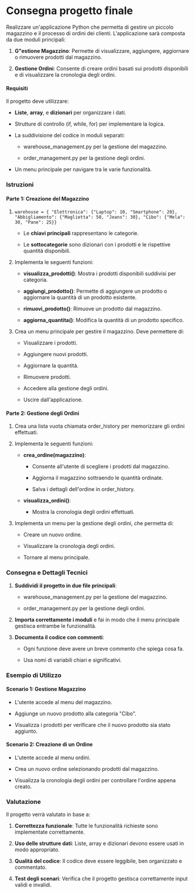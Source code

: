 
# Consegna progetto finale

Realizzare un'applicazione Python che permetta di gestire un piccolo magazzino e il processo di ordini dei clienti. L'applicazione sarà composta da due moduli principali:

1.  **G"estione Magazzino**: Permette di visualizzare, aggiungere, aggiornare o rimuovere prodotti dal magazzino.
    
2.  **Gestione Ordini**: Consente di creare ordini basati sui prodotti disponibili e di visualizzare la cronologia degli ordini.
    

#### **Requisiti**

Il progetto deve utilizzare:

*   **Liste**, **array**, e **dizionari** per organizzare i dati.
    
*   Strutture di controllo (if, while, for) per implementare la logica.
    
*   La suddivisione del codice in moduli separati:
    
    *   warehouse\_management.py per la gestione del magazzino.
        
    *   order\_management.py per la gestione degli ordini.
        
*   Un menu principale per navigare tra le varie funzionalità.
    

### **Istruzioni**

#### **Parte 1: Creazione del Magazzino**

1.  ```warehouse = { "Elettronica": {"Laptop": 10, "Smartphone": 20}, "Abbigliamento": {"Maglietta": 50, "Jeans": 30}, "Cibo": {"Mela": 30, "Pane": 25}}```
    
    *   Le **chiavi principali** rappresentano le categorie.
        
    *   Le **sottocategorie** sono dizionari con i prodotti e le rispettive quantità disponibili.
        
2.  Implementa le seguenti funzioni:
    
    *   **visualizza\_prodotti()**: Mostra i prodotti disponibili suddivisi per categoria.
        
    *   **aggiungi\_prodotto()**: Permette di aggiungere un prodotto o aggiornare la quantità di un prodotto esistente.
        
    *   **rimuovi\_prodotto()**: Rimuove un prodotto dal magazzino.
        
    *   **aggiorna\_quantita()**: Modifica la quantità di un prodotto specifico.
        
3.  Crea un menu principale per gestire il magazzino. Deve permettere di:
    
    *   Visualizzare i prodotti.
        
    *   Aggiungere nuovi prodotti.
        
    *   Aggiornare la quantità.
        
    *   Rimuovere prodotti.
        
    *   Accedere alla gestione degli ordini.
        
    *   Uscire dall'applicazione.
        

#### **Parte 2: Gestione degli Ordini**

1.  Crea una lista vuota chiamata order\_history per memorizzare gli ordini effettuati.
    
2.  Implementa le seguenti funzioni:
    
    *   **crea\_ordine(magazzino)**:
        
        *   Consente all'utente di scegliere i prodotti dal magazzino.
            
        *   Aggiorna il magazzino sottraendo le quantità ordinate.
            
        *   Salva i dettagli dell'ordine in order\_history.
            
    *   **visualizza\_ordini()**:
        
        *   Mostra la cronologia degli ordini effettuati.
            
3.  Implementa un menu per la gestione degli ordini, che permetta di:
    
    *   Creare un nuovo ordine.
        
    *   Visualizzare la cronologia degli ordini.
        
    *   Tornare al menu principale.
        

### **Consegna e Dettagli Tecnici**

1.  **Suddividi il progetto in due file principali**:
    
    *   warehouse\_management.py per la gestione del magazzino.
        
    *   order\_management.py per la gestione degli ordini.
        
2.  **Importa correttamente i moduli** e fai in modo che il menu principale gestisca entrambe le funzionalità.
    
3.  **Documenta il codice con commenti**:
    
    *   Ogni funzione deve avere un breve commento che spiega cosa fa.
        
    *   Usa nomi di variabili chiari e significativi.
        

### **Esempio di Utilizzo**

#### **Scenario 1: Gestione Magazzino**

*   L'utente accede al menu del magazzino.
    
*   Aggiunge un nuovo prodotto alla categoria "Cibo".
    
*   Visualizza i prodotti per verificare che il nuovo prodotto sia stato aggiunto.
    

#### **Scenario 2: Creazione di un Ordine**

*   L'utente accede al menu ordini.
    
*   Crea un nuovo ordine selezionando prodotti dal magazzino.
    
*   Visualizza la cronologia degli ordini per controllare l'ordine appena creato.
    

### **Valutazione**

Il progetto verrà valutato in base a:

1.  **Correttezza funzionale**: Tutte le funzionalità richieste sono implementate correttamente.
    
2.  **Uso delle strutture dati**: Liste, array e dizionari devono essere usati in modo appropriato.
    
3.  **Qualità del codice**: Il codice deve essere leggibile, ben organizzato e commentato.
    
4.  **Test degli scenari**: Verifica che il progetto gestisca correttamente input validi e invalidi.
